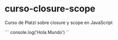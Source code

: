 # curso-closure-scope
Curso de Platzi sobre closure y scope en JavaScript

´´´
console.log('Hola Mundo')
´´
